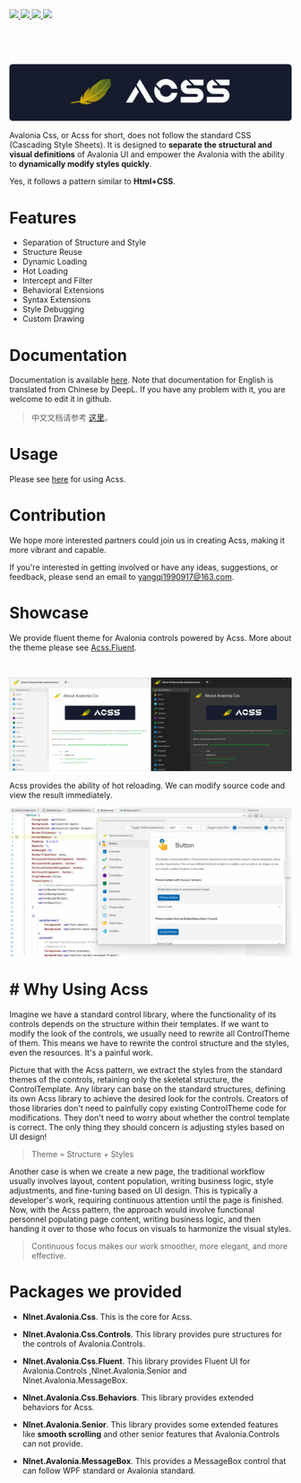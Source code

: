 <div align="left">
  <a href="https://github.com/microsoft/dotnet">
    <img src="https://img.shields.io/badge/-.NET-red">
  </a>
  <a href="https://avaloniaui.net/">
    <img src="https://img.shields.io/badge/Avalonia-8245A9">
  </a>
  <a href="https://dotnet.microsoft.com/zh-cn/languages/csharp">
    <img src="https://img.shields.io/badge/-C%23-yellow">
  </a>
  <a href="http://www.gnu.org/licenses/mit.en.html">
    <img src="https://img.shields.io/badge/License-MIT-green">
  </a>
</div>

<br/><br/><br/>

![acss-brand](img/AcssText.svg)

Avalonia Css,  or Acss for short, does not follow the standard CSS (Cascading Style Sheets). It is designed to **separate the structural and visual definitions** of Avalonia UI and empower the Avalonia with the ability to **dynamically modify styles quickly**. 

Yes, it follows a pattern similar to **Html+CSS**.

# Features

- Separation of Structure and Style
- Structure Reuse
- Dynamic Loading
- Hot Loading
- Intercept and Filter
- Behavioral Extensions
- Syntax Extensions
- Style Debugging
- Custom Drawing

# Documentation

Documentation is available [here](https://docs.en.avalonia.css.nlnet.net/documentation/readme).  Note that documentation for English is translated from Chinese by DeepL. If you have any problem with it, you are welcome to edit it in github.

> 中文文档请参考 [这里](https://docs.avalonia.css.nlnet.net/documentation/readme)。

# Usage

Please see [here](https://docs.en.avalonia.css.nlnet.net/documentation/zhu-ti-bang-zhu/ru-he-shi-yong-acss) for using Acss.

# Contribution

We hope more interested partners could join us in creating Acss, making it more vibrant and capable.

If you're interested in getting involved or have any ideas, suggestions, or feedback, please send an email to yangqi1990917@163.com.

# Showcase

We provide fluent theme for Avalonia controls powered by Acss. More about the theme please see [Acss.Fluent](https://docs.en.avalonia.css.nlnet.net/documentation/zhu-ti-bang-zhu/ru-he-shi-yong-acss.fluent).

<br/>

![fluent ui](./img/fluent-ui.png)

Acss provides the ability of hot reloading. We can modify source code and view the result immediately.

![acss](img/acss.gif)

# # Why Using Acss

Imagine we have a standard control library, where the functionality of its controls depends on the structure within their templates. If we want to modify the look of the controls, we usually need to rewrite all ControlTheme of them. This means we have to rewrite the control structure and the styles, even the resources. It's a painful work.

Picture that with the Acss pattern, we extract the styles from the standard themes of the controls, retaining only the skeletal structure, the ControlTemplate. Any library can base on the standard structures, defining its own Acss library to achieve the desired look for the controls. Creators of those libraries don't need to painfully copy existing ControlTheme code for modifications. They don't need to worry about whether the control template is correct. The only thing they should concern is adjusting styles based on UI design!

> Theme = Structure + Styles

Another case is when we create a new page, the traditional workflow usually involves layout, content population, writing business logic, style adjustments, and fine-tuning based on UI design. This is typically a developer's work, requiring continuous attention until the page is finished. Now, with the Acss pattern, the approach would involve functional personnel populating page content, writing business logic, and then handing it over to those who focus on visuals to harmonize the visual styles.

> Continuous focus makes our work smoother, more elegant, and more effective.

# Packages we provided

- **Nlnet.Avalonia.Css**. This is the core for Acss.

- **Nlnet.Avalonia.Css.Controls**. This library provides pure structures for the controls of Avalonia.Controls.

- **Nlnet.Avalonia.Css.Fluent**. This library provides Fluent UI for Avalonia.Controls ,Nlnet.Avalonia.Senior and Nlnet.Avalonia.MessageBox.

- **Nlnet.Avalonia.Css.Behaviors**. This library provides extended behaviors for Acss.
- **Nlnet.Avalonia.Senior**. This library provides some extended features like **smooth scrolling** and other senior features that Avalonia.Controls can not provide.
- **Nlnet.Avalonia.MessageBox**. This provides a MessageBox control that can follow WPF standard or Avalonia standard.
